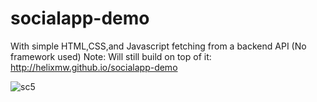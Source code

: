 # socialapp-demo
 With simple HTML,CSS,and Javascript fetching from a backend API
 (No framework used) Note: Will still build on top of it:  http://helixmw.github.io/socialapp-demo
 
![sc5](https://user-images.githubusercontent.com/80950420/198040057-ec0c47c9-7d7f-4f58-ad5a-af63a62a6ff7.png)

